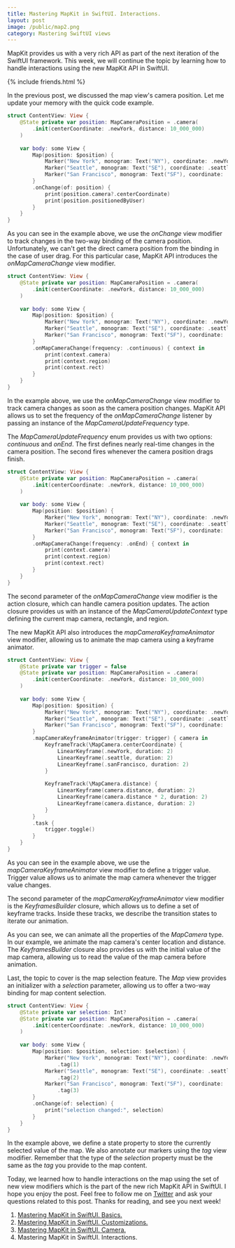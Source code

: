 ```yaml
---
title: Mastering MapKit in SwiftUI. Interactions.
layout: post
image: /public/map2.png
category: Mastering SwiftUI views
---
```


MapKit provides us with a very rich API as part of the next iteration of the SwiftUI framework. This week, we will continue the topic by learning how to handle interactions using the new MapKit API in SwiftUI.

{% include friends.html %}

In the previous post, we discussed the map view's camera position. Let me update your memory with the quick code example.

```swift
struct ContentView: View {
    @State private var position: MapCameraPosition = .camera(
        .init(centerCoordinate: .newYork, distance: 10_000_000)
    )
    
    var body: some View {
        Map(position: $position) {
            Marker("New York", monogram: Text("NY"), coordinate: .newYork)
            Marker("Seattle", monogram: Text("SE"), coordinate: .seattle)
            Marker("San Francisco", monogram: Text("SF"), coordinate: .sanFrancisco)
        }
        .onChange(of: position) {
            print(position.camera?.centerCoordinate)
            print(position.positionedByUser)
        }
    }
}
```

As you can see in the example above, we use the *onChange* view modifier to track changes in the two-way binding of the camera position. Unfortunately, we can't get the direct camera position from the binding in the case of user drag. For this particular case, MapKit API introduces the *onMapCameraChange* view modifier.

```swift
struct ContentView: View {
    @State private var position: MapCameraPosition = .camera(
        .init(centerCoordinate: .newYork, distance: 10_000_000)
    )
    
    var body: some View {
        Map(position: $position) {
            Marker("New York", monogram: Text("NY"), coordinate: .newYork)
            Marker("Seattle", monogram: Text("SE"), coordinate: .seattle)
            Marker("San Francisco", monogram: Text("SF"), coordinate: .sanFrancisco)
        }
        .onMapCameraChange(frequency: .continuous) { context in
            print(context.camera)
            print(context.region)
            print(context.rect)
        }
    }
}
```

In the example above, we use the *onMapCameraChange* view modifier to track camera changes as soon as the camera position changes. MapKit API allows us to set the frequency of the *onMapCameraChange* listener by passing an instance of the *MapCameraUpdateFrequency* type.

The *MapCameraUpdateFrequency* enum provides us with two options: *continuous* and *onEnd*. The first defines nearly real-time changes in the camera position. The second fires whenever the camera position drags finish.

```swift
struct ContentView: View {
    @State private var position: MapCameraPosition = .camera(
        .init(centerCoordinate: .newYork, distance: 10_000_000)
    )
    
    var body: some View {
        Map(position: $position) {
            Marker("New York", monogram: Text("NY"), coordinate: .newYork)
            Marker("Seattle", monogram: Text("SE"), coordinate: .seattle)
            Marker("San Francisco", monogram: Text("SF"), coordinate: .sanFrancisco)
        }
        .onMapCameraChange(frequency: .onEnd) { context in
            print(context.camera)
            print(context.region)
            print(context.rect)
        }
    }
}
```

The second parameter of the *onMapCameraChange* view modifier is the action closure, which can handle camera position updates. The action closure provides us with an instance of the *MapCameraUpdateContext* type defining the current map camera, rectangle, and region.

The new MapKit API also introduces the *mapCameraKeyframeAnimator* view modifier, allowing us to animate the map camera using a keyframe animator.

```swift
struct ContentView: View {
    @State private var trigger = false
    @State private var position: MapCameraPosition = .camera(
        .init(centerCoordinate: .newYork, distance: 10_000_000)
    )
    
    var body: some View {
        Map(position: $position) {
            Marker("New York", monogram: Text("NY"), coordinate: .newYork)
            Marker("Seattle", monogram: Text("SE"), coordinate: .seattle)
            Marker("San Francisco", monogram: Text("SF"), coordinate: .sanFrancisco)
        }
        .mapCameraKeyframeAnimator(trigger: trigger) { camera in
            KeyframeTrack(\MapCamera.centerCoordinate) {
                LinearKeyframe(.newYork, duration: 2)
                LinearKeyframe(.seattle, duration: 2)
                LinearKeyframe(.sanFrancisco, duration: 2)
            }
            
            KeyframeTrack(\MapCamera.distance) {
                LinearKeyframe(camera.distance, duration: 2)
                LinearKeyframe(camera.distance * 2, duration: 2)
                LinearKeyframe(camera.distance, duration: 2)
            }
        }
        .task {
            trigger.toggle()
        }
    }
}
```

As you can see in the example above, we use the *mapCameraKeyframeAnimator* view modifier to define a trigger value. Trigger value allows us to animate the map camera whenever the trigger value changes.

The second parameter of the *mapCameraKeyframeAnimator* view modifier is the *KeyframesBuilder* closure, which allows us to define a set of keyframe tracks. Inside these tracks, we describe the transition states to iterate our animation.

As you can see, we can animate all the properties of the *MapCamera* type. In our example, we animate the map camera's center location and distance. The *KeyframesBuilder* closure also provides us with the initial value of the map camera, allowing us to read the value of the map camera before animation. 

Last, the topic to cover is the map selection feature. The *Map* view provides an initializer with a *selection* parameter, allowing us to offer a two-way binding for map content selection.

```swift
struct ContentView: View {
    @State private var selection: Int?
    @State private var position: MapCameraPosition = .camera(
        .init(centerCoordinate: .newYork, distance: 10_000_000)
    )
    
    var body: some View {
        Map(position: $position, selection: $selection) {
            Marker("New York", monogram: Text("NY"), coordinate: .newYork)
                .tag(1)
            Marker("Seattle", monogram: Text("SE"), coordinate: .seattle)
                .tag(2)
            Marker("San Francisco", monogram: Text("SF"), coordinate: .sanFrancisco)
                .tag(3)
        }
        .onChange(of: selection) {
            print("selection changed:", selection)
        }
    }
}
```

In the example above, we define a state property to store the currently selected value of the map. We also annotate our markers using the *tag* view modifier. Remember that the type of the *selection* property must be the same as the *tag* you provide to the map content.

Today, we learned how to handle interactions on the map using the set of new view modifiers which is the part of the new rich MapKit API in SwiftUI. I hope you enjoy the post. Feel free to follow me on [Twitter](https://twitter.com/mecid) and ask your questions related to this post. Thanks for reading, and see you next week!

1. [Mastering MapKit in SwiftUI. Basics.](/2023/11/28/mastering-mapkit-in-swiftui-basics/)
2. [Mastering MapKit in SwiftUI. Customizations.](/2023/12/05/mastering-mapkit-in-swiftui-customizations/)
3. [Mastering MapKit in SwiftUI. Camera.](/2023/12/12/mastering-mapkit-in-swiftui-camera/)
4. Mastering MapKit in SwiftUI. Interactions.
